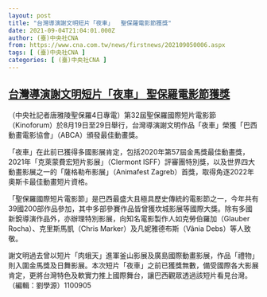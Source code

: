 ```yaml
---
layout: post
title: "台灣導演謝文明短片「夜車」  聖保羅電影節獲獎"
date: 2021-09-04T21:04:01.000Z
author: (臺)中央社CNA
from: https://www.cna.com.tw/news/firstnews/202109050006.aspx
tags: [ (臺)中央社CNA ]
categories: [ (臺)中央社CNA ]
---
```

<!--1630789441000-->
[台灣導演謝文明短片「夜車」  聖保羅電影節獲獎](https://www.cna.com.tw/news/firstnews/202109050006.aspx)
------

<div>
<div></div><div class="paragraph"><p>（中央社記者唐雅陵聖保羅4日專電）第32屆聖保羅國際短片電影節（Kinoforum）於8月19日至29日舉行，台灣導演謝文明作品「夜車」榮獲「巴西動畫電影協會」（ABCA）頒發最佳動畫獎。</p><p>「夜車」在此前已獲得多國影展肯定，包括2020年第57屆金馬獎最佳動畫獎，2021年「克萊蒙費宏短片影展」（Clermont ISFF）評審團特別獎，以及世界四大動畫影展之一的「薩格勒布影展」（Animafest Zagreb）首獎，取得角逐2022年奧斯卡最佳動畫短片資格。</p><p>「聖保羅國際短片電影節」是巴西最盛大且極具歷史傳統的電影節之一，今年共有39國200部作品參加，其中多部參賽作品皆曾獲坎城影展等國際大獎。除有多國新銳導演作品外，亦辦理特別影展，向知名電影製作人如克勞伯羅加（Glauber Rocha）、克里斯馬凱（Chris Marker）及凡妮雅德布斯（Vânia Debs）等人致敬。</p><p>謝文明過去曾以短片「肉蛾天」進軍釜山影展及廣島國際動畫影展，作品「禮物」則入圍金馬獎及日舞影展。本次短片「夜車」之前已獲獎無數，備受國際各大影展肯定，更將台灣特色及軟實力推上國際舞台，讓巴西觀眾透過該短片看見台灣。（編輯：劉學源）1100905</p></div>
</div>
